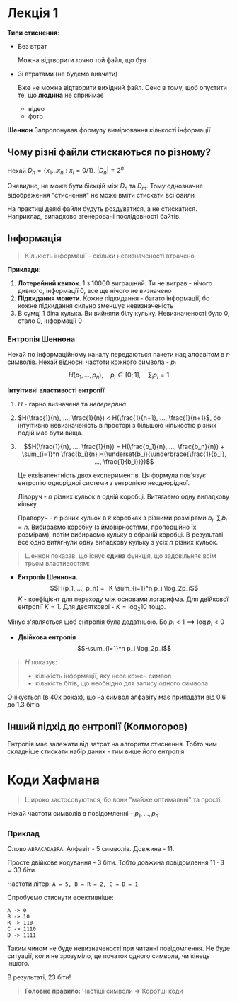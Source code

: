 # Лекція 1

**Типи стиснення**:
- Без втрат

    Можна відтворити точно той файл, що був
- Зі втратами (не будемо вивчати)

    Вже не можна відтворити вихідний файл. Сенс в тому, щоб опустити те, що **людина** не сприймає
    - відео
    - фото


**Шеннон**
Запропонував формулу вимірювання кількості інформації

## Чому різні файли стискаються по різному?

Нехай $D_n = \{x_1...x_n : x_i = 0/1\}$. $|D_n| = 2^n$

Очевидно, не може бути бієкцій між $D_n$ та $D_m$. Тому однозначне відображення "стиснення" не може вміти стискати всі файли

На практиці деякі файли будуть роздуватися, а не стискатися. Наприклад, випадково згенеровані послідовності байтів.

## Інформація

> Кількість інформації - скільки невизначеності втрачено

**Приклади**:

1. **Лотерейний квиток**. 1 з 10000 виграшний. Ти не виграв - нічого дивного, інформації 0, все ще нічого не визначено
2. **Підкидання монети**. Кожне підкидання - багато інформації, бо кожне підкидання сильно зменшує невизначеність
3. В сумці 1 біла кулька. Ви вийняли білу кульку. Невизначеності було 0, стало 0, інформації 0
 

### Ентропія Шеннона
Нехай по інформаційному каналу передаються пакети над алфавітом в $n$ символів. Нехай відносні частоти кожного символа - $p_i$ 
$$H(p_1, ..., p_n), \quad p_i \in [0;1], \quad \sum_i p_i = 1$$

**Інтуітивні властивості ентропії**:
1. $H$ - гарно визначена та *неперервна*
2. $H(\frac{1}{n}, ..., \frac{1}{n}) < H(\frac{1}{n+1}, ..., \frac{1}{n+1}$, бо інтуітивно невизначеність в просторі з більшою кількостю різних подій має бути вища.
3. $$H(\frac{1}{n}, ..., \frac{1}{n}) = H(\frac{b_1}{n}, ..., \frac{b_n}{n}) + \sum_{i=1}^n \frac{b_i}{n} H(\underset{b_i}{\underbrace{\frac{1}{b_i}, ..., \frac{1}{b_i}}})$$

    Це еквівалентність двох експериментів. Ця формула пов'язує ентропію однорідної системи з ентропією неоднорідної.

    Ліворуч - $n$ різних кульок в одній коробці. Витягаємо одну випадкову кільку.

    Праворуч - $n$ різних кульок в $k$ коробках з різними розмірами $b_i$. $\sum_i b_i = n$. Вибираємо коробку (з ймовірностями, пропорційно їх розмірам), потім вибираємо кульку в обраній коробці. В результаті все одно витягнули одну випадкову кульку з усіх $n$ різних кульок.

> Шеннон показав, що існує **єдина** функція, що задовільняє всім трьом властивостям:

- **Ентропія Шеннона.**
    $$H(p_1, ..., p_n) = -K \sum_{i=1}^n p_i \log_2p_i$$ 
    $K$ - коефіцієнт для переходу між основами логарифма. Для двійкової ентропії $K=1$. Для десяткової - $K = \log_2 10$ тощо.

Мінус з'являється щоб ентропія була додатньою. Бо $p_i < 1 \implies \log p_i < 0$

- **Двійкова ентропія**
    $$-\sum_{i=1}^n p_i \log_2p_i$$

> $H$ показує: 
> * кількість інформації, яку несе кожен символ
> * кількість бітів, що необнідно для запису одного символа

Очікується (в 40х роках), що на символ алфавіту має припадати від $0.6$ до $1.3$ бітів

## Інший підхід до ентропії (Колмогоров)
Ентропія має залежати від затрат на алгоритм стиснення. Тобто чим складніше стискати набір даних - тим вище його ентропія

# Коди Хафмана

> Широко застосовуються, бо вони "майже оптимальні" та прості.

Нехай частоти символів в повідомленні - $p_1, ..., p_n$

### Приклад
Слово `ABRACADABRA`. Алфавіт - 5 символів. Довжина - 11.

Просте двійкове кодування - 3 біти. Тобто довжина повідомлення $11\cdot 3 = 33$ біти

Частоти літер:
`A = 5, B = R = 2, C = D = 1`

Спробуємо стиснути ефективніше:
```
A -> 0
B -> 10
R -> 110
C -> 1110
D -> 1111
```

Таким чином не буде невизначеності при читанні повідомлення. Не буде ситуації, коли не зрозуміло, це початок одного символа, чи кінець іншого.

В результаті, 23 біти!

> **Головне правило:** Частіші символи => Коротші коди